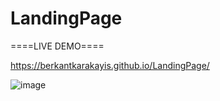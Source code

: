 # LandingPage

====LIVE DEMO====

https://berkantkarakayis.github.io/LandingPage/

![image](https://github.com/berkantkarakayis/LandingPage/assets/102322084/1107f9fe-ec59-4a99-89d3-c0a35c8819b7)
